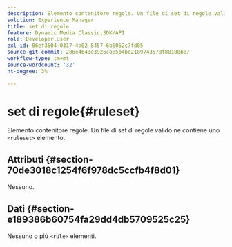 ```yaml
---
description: Elemento contenitore regole. Un file di set di regole valido ne contiene uno <ruleset> elemento.
solution: Experience Manager
title: set di regole
feature: Dynamic Media Classic,SDK/API
role: Developer,User
exl-id: 06ef3504-0317-4b02-8457-6b6052c7fd05
source-git-commit: 206e4643e3926cb85b4be2189743578f88180be7
workflow-type: tm+mt
source-wordcount: '32'
ht-degree: 3%

---
```


# set di regole{#ruleset}

Elemento contenitore regole. Un file di set di regole valido ne contiene uno `<ruleset>` elemento.

## Attributi {#section-70de3018c1254f6f978dc5ccfb4f8d01}

Nessuno.

## Dati {#section-e189386b60754fa29dd4db5709525c25}

Nessuno o più `<rule>` elementi.
